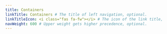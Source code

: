 ```yaml
---
title: Containers
linkTitle: Containers # The title of left navigation, optional.
linkTitleIcon: <i class="fas fa-fw"></i> # The icon of the link title, optional.
navWeight: 600 # Upper weight gets higher precedence, optional.
---
```

